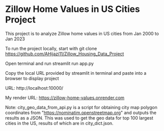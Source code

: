 # Zillow Home Values in US Cities Project
This project is to analyze Zillow home values in US cities from Jan 2000 to Jan 2023

To run the project locally, start with git clone https://github.com/AHijazi11/Zillow_Housing_Data_Project

Open terminal and run streamlit run app.py

Copy the local URL provided by streamlit in terminal and paste into a browser to display project

URL: http://localhost:10000/

My render URL: https://zillow-home-values.onrender.com

Note: city_geo_data_from_api.py is a script for obtaining city map polygon coordinates from "https://nominatim.openstreetmap.org" and outputs the results as a JSON. This was used to get the geo data for top 100 largest cities in the US, results of which are in city_dict.json.